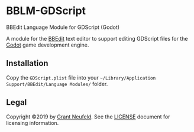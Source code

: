 # BBLM-GDScript
BBEdit Language Module for GDScript (Godot)

A module for the [BBEdit](https://www.barebones.com/products/bbedit/) text editor to support editing GDScript files for the [Godot](https://godotengine.org/) game development engine.

## Installation

Copy the `GDScript.plist` file into your `~/Library/Application Support/BBEdit/Language Modules/` folder.

## Legal

Copyright ©2019 by [Grant Neufeld](https://github.com/grantneufeld).
See the [LICENSE](LICENSE) document for licensing information.
